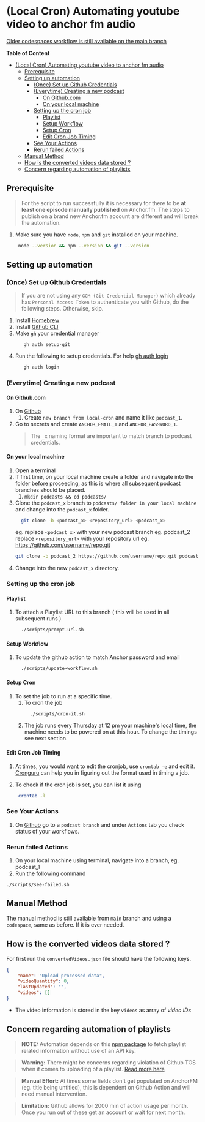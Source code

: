 # (Local Cron) Automating youtube video to anchor fm audio

[Older codespaces workflow is still available on the main branch](https://github.com/MandarDevarshi/yt-anchor-action/tree/main)

**Table of Content**
- [(Local Cron) Automating youtube video to anchor fm audio](#local-cron-automating-youtube-video-to-anchor-fm-audio)
  - [Prerequisite](#prerequisite)
  - [Setting up automation](#setting-up-automation)
    - [(Once) Set up Github Credentials](#once-set-up-github-credentials)
    - [(Everytime) Creating a new podcast](#everytime-creating-a-new-podcast)
      - [On Github.com](#on-githubcom)
      - [On your local machine](#on-your-local-machine)
    - [Setting up the cron job](#setting-up-the-cron-job)
      - [Playlist](#playlist)
      - [Setup Workflow](#setup-workflow)
      - [Setup Cron](#setup-cron)
      - [Edit Cron Job Timing](#edit-cron-job-timing)
    - [See Your Actions](#see-your-actions)
    - [Rerun failed Actions](#rerun-failed-actions)
  - [Manual Method](#manual-method)
  - [How is the converted videos data stored ?](#how-is-the-converted-videos-data-stored-)
  - [Concern regarding automation of playlists](#concern-regarding-automation-of-playlists)

## Prerequisite 

> For the script to run successfully it is necessary for there to be **at least one episode manually published** on Anchor.fm. The steps to publish on a brand new Anchor.fm account are different and will break the automation.

1. Make sure you have `node`, `npm` and `git` installed on your machine.

   ```bash
    node --version && npm --version && git --version
   ```
## Setting up automation

### (Once) Set up Github Credentials

> If you are not using any `GCM (Git Credential Manager)` which already has `Personal Access Token` to authenticate you with Github, do the following steps. Otherwise, skip.

1. Install [Homebrew](https://brew.sh/)
2. Install [Github CLI](https://github.com/cli/cli#installation)
3. Make `gh` your credential manager  
   ```
      gh auth setup-git
   ```
4. Run the following to setup credentials. For help [gh auth login](https://cli.github.com/manual/gh_auth_login)
   ```bash
      gh auth login
   ``` 

### (Everytime) Creating a new podcast

#### On Github.com

1. On [Github](github.com) 
   1. Create `new branch from local-cron` and name it like `podcast_1`. 
2. Go to secrets and create `ANCHOR_EMAIL_1` and `ANCHOR_PASSWORD_1`. 
    > The `_x` naming format are important to match branch to podcast credentials.

#### On your local machine 

1. Open a terminal
2. If first time, on your local machine create a folder and navigate into the folder before proceeding, as this is where all subsequent podcast branches should be placed.
   1. `mkdir podcasts && cd podcasts/`
3. Clone the `podcast_x` branch to `podcasts/ folder in your local machine` and change into the `podcast_x` folder.
    ```bash
      git clone -b <podcast_x> <repository_url> <podcast_x>
    ```
    eg.
    replace `<podcast_x>` with your new podcast branch eg. podcast_2
    replace `<repository_url>` with your repository url eg. https://github.com/username/repo.git
    ```bash
    git clone -b podcast_2 https://github.com/username/repo.git podcast_2
    ```
4. Change into the new `podcast_x` directory.

### Setting up the cron job

#### Playlist

1. To attach a Playlist URL to this branch ( this will be used in all subsequent runs )
    ```bash
      ./scripts/prompt-url.sh
    ```
#### Setup Workflow

1. To update the github action to match Anchor password and email
    ```bash
      ./scripts/update-workflow.sh
    ```
#### Setup Cron

1.  To set the job to run at a specific time.
    1.  To cron the job 
        ```bash
          ./scripts/cron-it.sh
        ``` 
    2. The job runs every Thursday at 12 pm your machine's local time, the machine needs to be powered on at this hour. To change the timings see next section.

#### Edit Cron Job Timing

1. At times, you would want to edit the cronjob, use `crontab -e` and edit it. [Cronguru](https://crontab.guru/) can help you in figuring out the format used in timing a job.

2. To check if the cron job is set, you can list it using
    ```bash
     crontab -l
    ```

### See Your Actions

1. On [Github](https://github.com) go to a `podcast branch` and under `Actions` tab you check status of your workflows.

### Rerun failed Actions

1. On your local machine using terminal, navigate into a branch, eg. podcast_1
2. Run the following command
  ```
  ./scripts/see-failed.sh
  ```
## Manual Method

The manual method is still available from `main` branch and using a `codespace`, same as before. If it is ever needed.

## How is the converted videos data stored ?

For first run the `convertedVideos.json` file should have the following keys. 

```json
{
    "name": "Upload processed data",
    "videoQuantity": 0,
    "lastUpdated": "",
    "videos": []
}
```

- The video information is stored in the key `videos` as array of _video IDs_

## Concern regarding automation of playlists

> **NOTE:** Automation depends on this [npm package](https://www.npmjs.com/package/@fabricio-191/youtube) to fetch playlist related information without use of an API key.

> **Warning:** There might be concerns regarding violation of Github TOS when it comes to uploading of a playlist. [Read more here](https://github.com/Schrodinger-Hat/youtube-to-anchorfm#how-to-upload-a-youtube-playlist-to-anchorfm-using-this-script)

> **Manual Effort:** At times some fields don't get populated on AnchorFM (eg. title being untitled), this is dependent on Github Action and will need manual intervention.

> **Limitation:** Github allows for 2000 min of action usage per month. Once you run out of these get an account or wait for next month.

<!-- ### Processing a playlist

> Using an example [playlist](https://www.youtube.com/watch?v=ABbDB6xri8o&list=PLrAXtmErZgOcl7mvyfkQTHFnOGZxWtN55)

- To process all of them do as recommened [here](https://github.com/Schrodinger-Hat/youtube-to-anchorfm#how-to-upload-a-youtube-playlist-to-anchorfm-using-this-script) 

https://github.com/cli/cli/blob/trunk/docs/install_linux.md

Homebrew seems to be having some problem with their installation script, more like their repositories are having issues.
Or may be it is Github's issue nonetheless curl timesout

Push Issue
https://github.com/community/community/discussions/37103
-->
